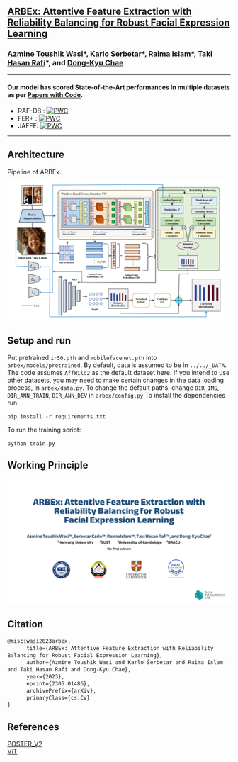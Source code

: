 ## [ARBEx: Attentive Feature Extraction with Reliability Balancing for Robust Facial Expression Learning](https://arxiv.org/abs/2305.01486)
### [Azmine Toushik Wasi](https://azminewasi.github.io/)\*, [Karlo Serbetar](https://www.linkedin.com/in/%C5%A1ekarlo/)\*, [Raima Islam](https://www.linkedin.com/in/raima-islam-310567206/)\*, [Taki Hasan Rafi](https://takihasan.github.io/)\*, and [Dong-Kyu Chae](https://dkchae.github.io/)


---
#### Our model has scored State-of-the-Art performances in multiple datasets as per [Papers with Code](https://paperswithcode.com/paper/arbex-attentive-feature-extraction-with).
- RAF-DB : [![PWC](https://img.shields.io/endpoint.svg?url=https://paperswithcode.com/badge/arbex-attentive-feature-extraction-with/facial-expression-recognition-on-raf-db)](https://paperswithcode.com/sota/facial-expression-recognition-on-raf-db?p=arbex-attentive-feature-extraction-with)
- FER+ : [![PWC](https://img.shields.io/endpoint.svg?url=https://paperswithcode.com/badge/arbex-attentive-feature-extraction-with/facial-expression-recognition-on-fer-1)](https://paperswithcode.com/sota/facial-expression-recognition-on-fer-1?p=arbex-attentive-feature-extraction-with)
- JAFFE: [![PWC](https://img.shields.io/endpoint.svg?url=https://paperswithcode.com/badge/arbex-attentive-feature-extraction-with/facial-expression-recognition-on-jaffe)](https://paperswithcode.com/sota/facial-expression-recognition-on-jaffe?p=arbex-attentive-feature-extraction-with)
---

## Architecture
 Pipeline of ARBEx.
<p align="center">
  <img src="Images/Figure.PNG" width="700"/>
</p>

## Setup and run
Put pretrained `ir50.pth` and `mobilefacenet.pth` into `arbex/models/pretrained`.
By default, data is assumed to be in `../../_DATA`. The code assumes `AffWild2` as the default dataset here. If you intend to use other datasets, you may need to make certain changes in the data loading process, in `arbex/data.py`.
To change the default paths, change `DIR_IMG`, `DIR_ANN_TRAIN`, `DIR_ANN_DEV` in `arbex/config.py`
To install the dependencies run:
```
pip install -r requirements.txt
```
To run the training script:
```
python train.py
```

## Working Principle
[![Watch the video](Images/ARBEx.png)](https://youtu.be/I4HxYUhVd18)

## Citation
```
@misc{wasi2023arbex,
      title={ARBEx: Attentive Feature Extraction with Reliability Balancing for Robust Facial Expression Learning}, 
      author={Azmine Toushik Wasi and Karlo Šerbetar and Raima Islam and Taki Hasan Rafi and Dong-Kyu Chae},
      year={2023},
      eprint={2305.01486},
      archivePrefix={arXiv},
      primaryClass={cs.CV}
}
```

## References
[POSTER_V2](https://github.com/talented-q/poster_v2) \
[ViT](https://github.com/huggingface/pytorch-image-models)
